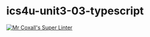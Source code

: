 # ics4u-unit3-03-typescript

[![Mr Coxall's Super Linter](https://github.com/dbcalitis/ics4u-unit3-03-typescript/workflows/Mr%20Coxall's%20Super%20Linter/badge.svg)](https://github.com/dbcalitis/ics4u-unit3-03-typescript/actions/)
